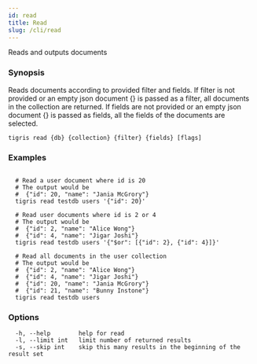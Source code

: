 ```yaml
---
id: read
title: Read
slug: /cli/read
---
```


Reads and outputs documents

### Synopsis

Reads documents according to provided filter and fields.
If filter is not provided or an empty json document {} is passed as a filter, all documents in the collection are returned.
If fields are not provided or an empty json document {} is passed as fields, all the fields of the documents are selected.

```shell
tigris read {db} {collection} {filter} {fields} [flags]
```

### Examples

```shell

  # Read a user document where id is 20
  # The output would be
  #  {"id": 20, "name": "Jania McGrory"}
  tigris read testdb users '{"id": 20}'

  # Read user documents where id is 2 or 4
  # The output would be
  #  {"id": 2, "name": "Alice Wong"}
  #  {"id": 4, "name": "Jigar Joshi"}
  tigris read testdb users '{"$or": [{"id": 2}, {"id": 4}]}'

  # Read all documents in the user collection
  # The output would be
  #  {"id": 2, "name": "Alice Wong"}
  #  {"id": 4, "name": "Jigar Joshi"}
  #  {"id": 20, "name": "Jania McGrory"}
  #  {"id": 21, "name": "Bunny Instone"}
  tigris read testdb users

```

### Options

```
  -h, --help        help for read
  -l, --limit int   limit number of returned results
  -s, --skip int    skip this many results in the beginning of the result set
```

